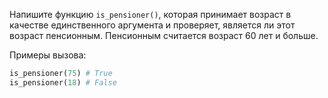 Напишите функцию `is_pensioner()`, которая принимает возраст в качестве единственного аргумента и проверяет, является ли этот возраст пенсионным. Пенсионным считается возраст 60 лет и больше.

Примеры вызова:

```python
is_pensioner(75) # True
is_pensioner(18) # False
```
